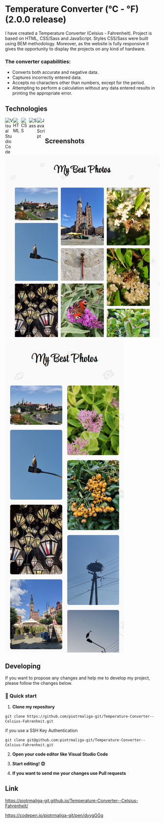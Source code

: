 # Temperature Converter (°C - °F) (2.0.0 release)

I have created a Temperature Converter (Celsius - Fahrenheit). Project is based on HTML, CSS/Sass and JavaScript. 
Styles CSS/Sass were built using BEM methodology. 
Moreover, as the website is fully responsive it gives the opportunity to display the projects on any kind of hardware.

### The converter capabilities:

- Converts both accurate and negative data.
- Captures incorrectly entered data.
- Accepts no characters other than numbers, except for the period. 
- Attempting to perform a calculation without any data entered results in printing the appropriate error.

## Technologies

<img align="left" alt="Visual Studio Code" width="26px" src="https://img.icons8.com/color/48/000000/visual-studio-code-2019.png" />

<img align="left" alt="HTML" width="26px" src="https://img.icons8.com/color/48/000000/html-5--v1.png" />

<img align="left" alt="CSS" width="26px" src="https://img.icons8.com/color/48/000000/css3.png" />

<img align="left" alt="Sass" width="26px" src="https://img.icons8.com/color/48/000000/sass.png" />

<img align="left" alt="JavaScript" width="26px" src="https://img.icons8.com/color/48/000000/javascript--v1.png"/>

<br/>
<br/>

## Screenshots

<img src="https://github.com/piotrmaliga-git/My-Best-Photos--Masonry-grid/blob/master/screenshots/s1.png" alt="">

<img src="https://github.com/piotrmaliga-git/My-Best-Photos--Masonry-grid/blob/master/screenshots/s2.png" alt="">

<img src="https://github.com/piotrmaliga-git/My-Best-Photos--Masonry-grid/blob/master/screenshots/s3.png" alt="">

<img src="https://github.com/piotrmaliga-git/My-Best-Photos--Masonry-grid/blob/master/screenshots/s4.png" alt="">

<img src="https://github.com/piotrmaliga-git/My-Best-Photos--Masonry-grid/blob/master/screenshots/s5.png" alt="">

<img src="https://github.com/piotrmaliga-git/My-Best-Photos--Masonry-grid/blob/master/screenshots/s6.png" alt="">

## Developing

If you want to propose any changes and help me to develop my project, please follow the changes below.

### 🚀 Quick start

1.  **Clone my repository**

```
git clone https://github.com/piotrmaliga-git/Temperature-Converter--Celsius-Fahrenheit.git
```
if you use a SSH Key Authentication
```
git clone git@github.com:piotrmaliga-git/Temperature-Converter--Celsius-Fahrenheit.git
```

2. **Open your code editor like Visual Studio Code**

3. **Start editing! 😊**

4. **If you want to send me your changes use Pull requests**

## Link

https://piotrmaliga-git.github.io/Temperature-Converter--Celsius-Fahrenheit/

https://codepen.io/piotrmaliga-git/pen/dyvgGGg